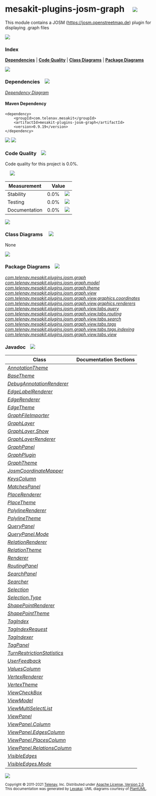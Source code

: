 [//]: # (start-user-text)



[//]: # (end-user-text)

# mesakit-plugins-josm-graph &nbsp;&nbsp; <img src="https://telenav.github.io/telenav-assets/images/icons/puzzle-32.png" srcset="https://telenav.github.io/telenav-assets/images/icons/puzzle-32-2x.png 2x"/>

This module contains a JOSM (https://josm.openstreetmap.de) plugin for displaying .graph files

<img src="https://telenav.github.io/telenav-assets/images/separators/horizontal-line-512.png" srcset="https://telenav.github.io/telenav-assets/images/separators/horizontal-line-512-2x.png 2x"/>

### Index



[**Dependencies**](#dependencies) | [**Code Quality**](#code-quality) | [**Class Diagrams**](#class-diagrams) | [**Package Diagrams**](#package-diagrams)

<img src="https://telenav.github.io/telenav-assets/images/separators/horizontal-line-512.png" srcset="https://telenav.github.io/telenav-assets/images/separators/horizontal-line-512-2x.png 2x"/>

### Dependencies <a name="dependencies"></a> &nbsp;&nbsp; <img src="https://telenav.github.io/telenav-assets/images/icons/dependencies-32.png" srcset="https://telenav.github.io/telenav-assets/images/icons/dependencies-32-2x.png 2x"/>

[*Dependency Diagram*](https://www.mesakit.org/0.9.19/lexakai/mesakit-extensions/mesakit-plugins/josm/graph/documentation/diagrams/dependencies.svg)

#### Maven Dependency

    <dependency>
        <groupId>com.telenav.mesakit</groupId>
        <artifactId>mesakit-plugins-josm-graph</artifactId>
        <version>0.9.19</version>
    </dependency>

<img src="https://telenav.github.io/telenav-assets/images/separators/horizontal-line-128.png" srcset="https://telenav.github.io/telenav-assets/images/separators/horizontal-line-128-2x.png 2x"/>

[//]: # (start-user-text)



[//]: # (end-user-text)

<img src="https://telenav.github.io/telenav-assets/images/separators/horizontal-line-128.png" srcset="https://telenav.github.io/telenav-assets/images/separators/horizontal-line-128-2x.png 2x"/>

### Code Quality <a name="code-quality"></a> &nbsp;&nbsp; <img src="https://telenav.github.io/telenav-assets/images/icons/ruler-32.png" srcset="https://telenav.github.io/telenav-assets/images/icons/ruler-32-2x.png 2x"/>

Code quality for this project is 0.0%.  
  
&nbsp; &nbsp; <img src="https://telenav.github.io/telenav-assets/images/meters/meter-0-96.png" srcset="https://telenav.github.io/telenav-assets/images/meters/meter-0-96-2x.png 2x"/>

| Measurement   | Value                    |
|---------------|--------------------------|
| Stability     | 0.0%&nbsp; &nbsp; <img src="https://telenav.github.io/telenav-assets/images/meters/meter-0-96.png" srcset="https://telenav.github.io/telenav-assets/images/meters/meter-0-96-2x.png 2x"/>     |
| Testing       | 0.0%&nbsp; &nbsp; <img src="https://telenav.github.io/telenav-assets/images/meters/meter-0-96.png" srcset="https://telenav.github.io/telenav-assets/images/meters/meter-0-96-2x.png 2x"/>       |
| Documentation | 0.0%&nbsp; &nbsp; <img src="https://telenav.github.io/telenav-assets/images/meters/meter-0-96.png" srcset="https://telenav.github.io/telenav-assets/images/meters/meter-0-96-2x.png 2x"/> |

<img src="https://telenav.github.io/telenav-assets/images/separators/horizontal-line-128.png" srcset="https://telenav.github.io/telenav-assets/images/separators/horizontal-line-128-2x.png 2x"/>

### Class Diagrams <a name="class-diagrams"></a> &nbsp; &nbsp; <img src="https://telenav.github.io/telenav-assets/images/icons/diagram-40.png" srcset="https://telenav.github.io/telenav-assets/images/icons/diagram-40-2x.png 2x"/>

None

<img src="https://telenav.github.io/telenav-assets/images/separators/horizontal-line-128.png" srcset="https://telenav.github.io/telenav-assets/images/separators/horizontal-line-128-2x.png 2x"/>

### Package Diagrams <a name="package-diagrams"></a> &nbsp;&nbsp; <img src="https://telenav.github.io/telenav-assets/images/icons/box-24.png" srcset="https://telenav.github.io/telenav-assets/images/icons/box-24-2x.png 2x"/>

[*com.telenav.mesakit.plugins.josm.graph*](https://www.mesakit.org/0.9.19/lexakai/mesakit-extensions/mesakit-plugins/josm/graph/documentation/diagrams/com.telenav.mesakit.plugins.josm.graph.svg)  
[*com.telenav.mesakit.plugins.josm.graph.model*](https://www.mesakit.org/0.9.19/lexakai/mesakit-extensions/mesakit-plugins/josm/graph/documentation/diagrams/com.telenav.mesakit.plugins.josm.graph.model.svg)  
[*com.telenav.mesakit.plugins.josm.graph.theme*](https://www.mesakit.org/0.9.19/lexakai/mesakit-extensions/mesakit-plugins/josm/graph/documentation/diagrams/com.telenav.mesakit.plugins.josm.graph.theme.svg)  
[*com.telenav.mesakit.plugins.josm.graph.view*](https://www.mesakit.org/0.9.19/lexakai/mesakit-extensions/mesakit-plugins/josm/graph/documentation/diagrams/com.telenav.mesakit.plugins.josm.graph.view.svg)  
[*com.telenav.mesakit.plugins.josm.graph.view.graphics.coordinates*](https://www.mesakit.org/0.9.19/lexakai/mesakit-extensions/mesakit-plugins/josm/graph/documentation/diagrams/com.telenav.mesakit.plugins.josm.graph.view.graphics.coordinates.svg)  
[*com.telenav.mesakit.plugins.josm.graph.view.graphics.renderers*](https://www.mesakit.org/0.9.19/lexakai/mesakit-extensions/mesakit-plugins/josm/graph/documentation/diagrams/com.telenav.mesakit.plugins.josm.graph.view.graphics.renderers.svg)  
[*com.telenav.mesakit.plugins.josm.graph.view.tabs.query*](https://www.mesakit.org/0.9.19/lexakai/mesakit-extensions/mesakit-plugins/josm/graph/documentation/diagrams/com.telenav.mesakit.plugins.josm.graph.view.tabs.query.svg)  
[*com.telenav.mesakit.plugins.josm.graph.view.tabs.routing*](https://www.mesakit.org/0.9.19/lexakai/mesakit-extensions/mesakit-plugins/josm/graph/documentation/diagrams/com.telenav.mesakit.plugins.josm.graph.view.tabs.routing.svg)  
[*com.telenav.mesakit.plugins.josm.graph.view.tabs.search*](https://www.mesakit.org/0.9.19/lexakai/mesakit-extensions/mesakit-plugins/josm/graph/documentation/diagrams/com.telenav.mesakit.plugins.josm.graph.view.tabs.search.svg)  
[*com.telenav.mesakit.plugins.josm.graph.view.tabs.tags*](https://www.mesakit.org/0.9.19/lexakai/mesakit-extensions/mesakit-plugins/josm/graph/documentation/diagrams/com.telenav.mesakit.plugins.josm.graph.view.tabs.tags.svg)  
[*com.telenav.mesakit.plugins.josm.graph.view.tabs.tags.indexing*](https://www.mesakit.org/0.9.19/lexakai/mesakit-extensions/mesakit-plugins/josm/graph/documentation/diagrams/com.telenav.mesakit.plugins.josm.graph.view.tabs.tags.indexing.svg)  
[*com.telenav.mesakit.plugins.josm.graph.view.tabs.view*](https://www.mesakit.org/0.9.19/lexakai/mesakit-extensions/mesakit-plugins/josm/graph/documentation/diagrams/com.telenav.mesakit.plugins.josm.graph.view.tabs.view.svg)

### Javadoc <a name="code-quality"></a> &nbsp;&nbsp; <img src="https://telenav.github.io/telenav-assets/images/icons/books-24.png" srcset="https://telenav.github.io/telenav-assets/images/icons/books-24-2x.png 2x"/>

| Class | Documentation Sections  |
|-------|-------------------------|
| [*AnnotationTheme*](https://www.mesakit.org/0.9.19/javadoc/mesakit-extensions/mesakit.plugins.josm.graph/com/telenav/mesakit/plugins/josm/graph/theme/AnnotationTheme.html) |  |  
| [*BaseTheme*](https://www.mesakit.org/0.9.19/javadoc/mesakit-extensions/mesakit.plugins.josm.graph/com/telenav/mesakit/plugins/josm/graph/theme/BaseTheme.html) |  |  
| [*DebugAnnotationRenderer*](https://www.mesakit.org/0.9.19/javadoc/mesakit-extensions/mesakit.plugins.josm.graph/com/telenav/mesakit/plugins/josm/graph/view/graphics/renderers/DebugAnnotationRenderer.html) |  |  
| [*EdgeLabelRenderer*](https://www.mesakit.org/0.9.19/javadoc/mesakit-extensions/mesakit.plugins.josm.graph/com/telenav/mesakit/plugins/josm/graph/view/graphics/renderers/EdgeLabelRenderer.html) |  |  
| [*EdgeRenderer*](https://www.mesakit.org/0.9.19/javadoc/mesakit-extensions/mesakit.plugins.josm.graph/com/telenav/mesakit/plugins/josm/graph/view/graphics/renderers/EdgeRenderer.html) |  |  
| [*EdgeTheme*](https://www.mesakit.org/0.9.19/javadoc/mesakit-extensions/mesakit.plugins.josm.graph/com/telenav/mesakit/plugins/josm/graph/theme/EdgeTheme.html) |  |  
| [*GraphFileImporter*](https://www.mesakit.org/0.9.19/javadoc/mesakit-extensions/mesakit.plugins.josm.graph/com/telenav/mesakit/plugins/josm/graph/GraphFileImporter.html) |  |  
| [*GraphLayer*](https://www.mesakit.org/0.9.19/javadoc/mesakit-extensions/mesakit.plugins.josm.graph/com/telenav/mesakit/plugins/josm/graph/view/GraphLayer.html) |  |  
| [*GraphLayer.Show*](https://www.mesakit.org/0.9.19/javadoc/mesakit-extensions/mesakit.plugins.josm.graph/com/telenav/mesakit/plugins/josm/graph/view/GraphLayer.Show.html) |  |  
| [*GraphLayerRenderer*](https://www.mesakit.org/0.9.19/javadoc/mesakit-extensions/mesakit.plugins.josm.graph/com/telenav/mesakit/plugins/josm/graph/view/GraphLayerRenderer.html) |  |  
| [*GraphPanel*](https://www.mesakit.org/0.9.19/javadoc/mesakit-extensions/mesakit.plugins.josm.graph/com/telenav/mesakit/plugins/josm/graph/view/GraphPanel.html) |  |  
| [*GraphPlugin*](https://www.mesakit.org/0.9.19/javadoc/mesakit-extensions/mesakit.plugins.josm.graph/com/telenav/mesakit/plugins/josm/graph/GraphPlugin.html) |  |  
| [*GraphTheme*](https://www.mesakit.org/0.9.19/javadoc/mesakit-extensions/mesakit.plugins.josm.graph/com/telenav/mesakit/plugins/josm/graph/theme/GraphTheme.html) |  |  
| [*JosmCoordinateMapper*](https://www.mesakit.org/0.9.19/javadoc/mesakit-extensions/mesakit.plugins.josm.graph/com/telenav/mesakit/plugins/josm/graph/view/graphics/coordinates/JosmCoordinateMapper.html) |  |  
| [*KeysColumn*](https://www.mesakit.org/0.9.19/javadoc/mesakit-extensions/mesakit.plugins.josm.graph/com/telenav/mesakit/plugins/josm/graph/view/tabs/tags/KeysColumn.html) |  |  
| [*MatchesPanel*](https://www.mesakit.org/0.9.19/javadoc/mesakit-extensions/mesakit.plugins.josm.graph/com/telenav/mesakit/plugins/josm/graph/view/tabs/query/MatchesPanel.html) |  |  
| [*PlaceRenderer*](https://www.mesakit.org/0.9.19/javadoc/mesakit-extensions/mesakit.plugins.josm.graph/com/telenav/mesakit/plugins/josm/graph/view/graphics/renderers/PlaceRenderer.html) |  |  
| [*PlaceTheme*](https://www.mesakit.org/0.9.19/javadoc/mesakit-extensions/mesakit.plugins.josm.graph/com/telenav/mesakit/plugins/josm/graph/theme/PlaceTheme.html) |  |  
| [*PolylineRenderer*](https://www.mesakit.org/0.9.19/javadoc/mesakit-extensions/mesakit.plugins.josm.graph/com/telenav/mesakit/plugins/josm/graph/view/graphics/renderers/PolylineRenderer.html) |  |  
| [*PolylineTheme*](https://www.mesakit.org/0.9.19/javadoc/mesakit-extensions/mesakit.plugins.josm.graph/com/telenav/mesakit/plugins/josm/graph/theme/PolylineTheme.html) |  |  
| [*QueryPanel*](https://www.mesakit.org/0.9.19/javadoc/mesakit-extensions/mesakit.plugins.josm.graph/com/telenav/mesakit/plugins/josm/graph/view/tabs/query/QueryPanel.html) |  |  
| [*QueryPanel.Mode*](https://www.mesakit.org/0.9.19/javadoc/mesakit-extensions/mesakit.plugins.josm.graph/com/telenav/mesakit/plugins/josm/graph/view/tabs/query/QueryPanel.Mode.html) |  |  
| [*RelationRenderer*](https://www.mesakit.org/0.9.19/javadoc/mesakit-extensions/mesakit.plugins.josm.graph/com/telenav/mesakit/plugins/josm/graph/view/graphics/renderers/RelationRenderer.html) |  |  
| [*RelationTheme*](https://www.mesakit.org/0.9.19/javadoc/mesakit-extensions/mesakit.plugins.josm.graph/com/telenav/mesakit/plugins/josm/graph/theme/RelationTheme.html) |  |  
| [*Renderer*](https://www.mesakit.org/0.9.19/javadoc/mesakit-extensions/mesakit.plugins.josm.graph/com/telenav/mesakit/plugins/josm/graph/view/graphics/renderers/Renderer.html) |  |  
| [*RoutingPanel*](https://www.mesakit.org/0.9.19/javadoc/mesakit-extensions/mesakit.plugins.josm.graph/com/telenav/mesakit/plugins/josm/graph/view/tabs/routing/RoutingPanel.html) |  |  
| [*SearchPanel*](https://www.mesakit.org/0.9.19/javadoc/mesakit-extensions/mesakit.plugins.josm.graph/com/telenav/mesakit/plugins/josm/graph/view/tabs/search/SearchPanel.html) |  |  
| [*Searcher*](https://www.mesakit.org/0.9.19/javadoc/mesakit-extensions/mesakit.plugins.josm.graph/com/telenav/mesakit/plugins/josm/graph/view/tabs/search/Searcher.html) |  |  
| [*Selection*](https://www.mesakit.org/0.9.19/javadoc/mesakit-extensions/mesakit.plugins.josm.graph/com/telenav/mesakit/plugins/josm/graph/model/Selection.html) |  |  
| [*Selection.Type*](https://www.mesakit.org/0.9.19/javadoc/mesakit-extensions/mesakit.plugins.josm.graph/com/telenav/mesakit/plugins/josm/graph/model/Selection.Type.html) |  |  
| [*ShapePointRenderer*](https://www.mesakit.org/0.9.19/javadoc/mesakit-extensions/mesakit.plugins.josm.graph/com/telenav/mesakit/plugins/josm/graph/view/graphics/renderers/ShapePointRenderer.html) |  |  
| [*ShapePointTheme*](https://www.mesakit.org/0.9.19/javadoc/mesakit-extensions/mesakit.plugins.josm.graph/com/telenav/mesakit/plugins/josm/graph/theme/ShapePointTheme.html) |  |  
| [*TagIndex*](https://www.mesakit.org/0.9.19/javadoc/mesakit-extensions/mesakit.plugins.josm.graph/com/telenav/mesakit/plugins/josm/graph/view/tabs/tags/indexing/TagIndex.html) |  |  
| [*TagIndexRequest*](https://www.mesakit.org/0.9.19/javadoc/mesakit-extensions/mesakit.plugins.josm.graph/com/telenav/mesakit/plugins/josm/graph/view/tabs/tags/indexing/TagIndexRequest.html) |  |  
| [*TagIndexer*](https://www.mesakit.org/0.9.19/javadoc/mesakit-extensions/mesakit.plugins.josm.graph/com/telenav/mesakit/plugins/josm/graph/view/tabs/tags/indexing/TagIndexer.html) |  |  
| [*TagPanel*](https://www.mesakit.org/0.9.19/javadoc/mesakit-extensions/mesakit.plugins.josm.graph/com/telenav/mesakit/plugins/josm/graph/view/tabs/tags/TagPanel.html) |  |  
| [*TurnRestrictionStatistics*](https://www.mesakit.org/0.9.19/javadoc/mesakit-extensions/mesakit.plugins.josm.graph/com/telenav/mesakit/plugins/josm/graph/view/tabs/search/TurnRestrictionStatistics.html) |  |  
| [*UserFeedback*](https://www.mesakit.org/0.9.19/javadoc/mesakit-extensions/mesakit.plugins.josm.graph/com/telenav/mesakit/plugins/josm/graph/view/tabs/search/UserFeedback.html) |  |  
| [*ValuesColumn*](https://www.mesakit.org/0.9.19/javadoc/mesakit-extensions/mesakit.plugins.josm.graph/com/telenav/mesakit/plugins/josm/graph/view/tabs/tags/ValuesColumn.html) |  |  
| [*VertexRenderer*](https://www.mesakit.org/0.9.19/javadoc/mesakit-extensions/mesakit.plugins.josm.graph/com/telenav/mesakit/plugins/josm/graph/view/graphics/renderers/VertexRenderer.html) |  |  
| [*VertexTheme*](https://www.mesakit.org/0.9.19/javadoc/mesakit-extensions/mesakit.plugins.josm.graph/com/telenav/mesakit/plugins/josm/graph/theme/VertexTheme.html) |  |  
| [*ViewCheckBox*](https://www.mesakit.org/0.9.19/javadoc/mesakit-extensions/mesakit.plugins.josm.graph/com/telenav/mesakit/plugins/josm/graph/view/tabs/view/ViewCheckBox.html) |  |  
| [*ViewModel*](https://www.mesakit.org/0.9.19/javadoc/mesakit-extensions/mesakit.plugins.josm.graph/com/telenav/mesakit/plugins/josm/graph/model/ViewModel.html) |  |  
| [*ViewMultiSelectList*](https://www.mesakit.org/0.9.19/javadoc/mesakit-extensions/mesakit.plugins.josm.graph/com/telenav/mesakit/plugins/josm/graph/view/tabs/view/ViewMultiSelectList.html) |  |  
| [*ViewPanel*](https://www.mesakit.org/0.9.19/javadoc/mesakit-extensions/mesakit.plugins.josm.graph/com/telenav/mesakit/plugins/josm/graph/view/tabs/view/ViewPanel.html) |  |  
| [*ViewPanel.Column*](https://www.mesakit.org/0.9.19/javadoc/mesakit-extensions/mesakit.plugins.josm.graph/com/telenav/mesakit/plugins/josm/graph/view/tabs/view/ViewPanel.Column.html) |  |  
| [*ViewPanel.EdgesColumn*](https://www.mesakit.org/0.9.19/javadoc/mesakit-extensions/mesakit.plugins.josm.graph/com/telenav/mesakit/plugins/josm/graph/view/tabs/view/ViewPanel.EdgesColumn.html) |  |  
| [*ViewPanel.PlacesColumn*](https://www.mesakit.org/0.9.19/javadoc/mesakit-extensions/mesakit.plugins.josm.graph/com/telenav/mesakit/plugins/josm/graph/view/tabs/view/ViewPanel.PlacesColumn.html) |  |  
| [*ViewPanel.RelationsColumn*](https://www.mesakit.org/0.9.19/javadoc/mesakit-extensions/mesakit.plugins.josm.graph/com/telenav/mesakit/plugins/josm/graph/view/tabs/view/ViewPanel.RelationsColumn.html) |  |  
| [*VisibleEdges*](https://www.mesakit.org/0.9.19/javadoc/mesakit-extensions/mesakit.plugins.josm.graph/com/telenav/mesakit/plugins/josm/graph/model/VisibleEdges.html) |  |  
| [*VisibleEdges.Mode*](https://www.mesakit.org/0.9.19/javadoc/mesakit-extensions/mesakit.plugins.josm.graph/com/telenav/mesakit/plugins/josm/graph/model/VisibleEdges.Mode.html) |  |  

[//]: # (start-user-text)



[//]: # (end-user-text)

<img src="https://telenav.github.io/telenav-assets/images/separators/horizontal-line-512.png" srcset="https://telenav.github.io/telenav-assets/images/separators/horizontal-line-512-2x.png 2x"/>

<sub>Copyright &#169; 2011-2021 [Telenav](https://telenav.com), Inc. Distributed under [Apache License, Version 2.0](LICENSE)</sub>  
<sub>This documentation was generated by [Lexakai](https://lexakai.org). UML diagrams courtesy of [PlantUML](https://plantuml.com).</sub>
